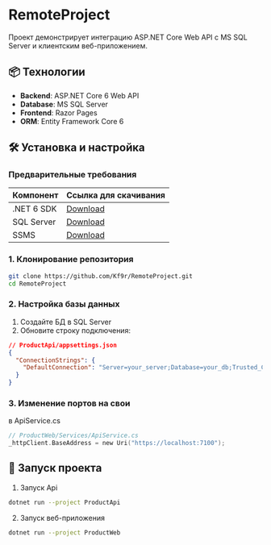 # RemoteProject

Проект демонстрирует интеграцию ASP.NET Core Web API с MS SQL Server и клиентским веб-приложением.

## 📦 Технологии
- **Backend**: ASP.NET Core 6 Web API
- **Database**: MS SQL Server
- **Frontend**: Razor Pages
- **ORM**: Entity Framework Core 6

## 🛠️ Установка и настройка

### Предварительные требования
| Компонент | Ссылка для скачивания |
|-----------|-----------------------|
| .NET 6 SDK | [Download](https://dotnet.microsoft.com/ru-ru/download/dotnet/6.0) |
| SQL Server | [Download](https://www.microsoft.com/ru-ru/sql-server/sql-server-downloads) |
| SSMS | [Download](https://learn.microsoft.com/ru-ru/ssms/download-sql-server-management-studio-ssms) |

### 1. Клонирование репозитория
```bash
git clone https://github.com/Kf9r/RemoteProject.git
cd RemoteProject
```
### 2. Настройка базы данных
1. Создайте БД в SQL Server
2. Обновите строку подключения:
```json
// ProductApi/appsettings.json
{
  "ConnectionStrings": {
    "DefaultConnection": "Server=your_server;Database=your_db;Trusted_Connection=True;TrustServerCertificate=True;"
  }
}
```
### 3. Изменение портов на свои 
в ApiService.cs

```c sharp
// ProductWeb/Services/ApiService.cs
_httpClient.BaseAddress = new Uri("https://localhost:7100"); 
```

## 🚀 Запуск проекта
1. Запуск Api
```bash
dotnet run --project ProductApi
```
2. Запуск веб-приложения
```bash
dotnet run --project ProductWeb
```